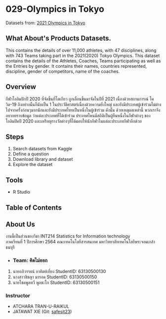 # 029-Olympics in Tokyo

Datasets from: [2021 Olympics in Tokyo](https://www.kaggle.com/arjunprasadsarkhel/2021-olympics-in-tokyo)

## What About's Products Datasets.
This contains the details of over 11,000 athletes, with 47 disciplines, along with 743 Teams taking part in the 2021(2020) Tokyo Olympics.
This dataset contains the details of the Athletes, Coaches, Teams participating as well as the Entries by gender. It contains their names, countries represented, discipline, gender of competitors, name of the coaches.


## Overview
กีฬาโอลิมปิกปี 2020 ที่จัดขึ้นที่โตเกียว ถูกเลื่อนขึ้นมาจัดในปีที่ 2021 เนื่องด้วยสถานการณ์ โควิด-19 ถึงอย่างนั้นก็นับเป็น 1 ในประวัติศาสตร์เนื่องด้วยความยิ่งใหญ่ และยังมีประเทศผู้เข้าร่วมไม่ต่างไปจากครั้งก่อนๆมากนักและยังมีประเทศไทยเป็นหนึ่งในผู้เข้าร่วม ดังนั้น ด้วยเหตุผลเหล่านี้ พวกเราจึงอยากทราบข้อมูล ว่าแต่ละประเทศที่ได้เข้าร่วม ประเทศไหนมีสถิติเป็นผู้ยืนหนึ่งในกีฬาต่างๆ ของโอลิมปิคปี 2020 และเหรียญรางวัลต่างๆที่ได้มอบให้นักกีฬาในแต่ละประเภทกีฬาอีกด้วย 
## Steps
1. Search datasets from Kaggle
2. Define a question
3. Download library and dataset
4. Explore the dataset

## Tools
- R Studio

## Table of Contents

## About Us

งานนี้เป็นส่วนของวิชา INT214 Statistics for Information technology <br/> ภาคเรียนที่ 1 ปีการศึกษา 2564 คณะเทคโนโลยีสารสนเทศ มหาวิทยาลัยเทคโนโลยีพระจอมเกล้าธนบุรี

- ### Team: คิดไม่ออก

1. นายอภิวรรธน์ อาทิตย์เที่ยง         StudentID: 63130500130
2. นางสาวชิชญา มารอด             StudentID: 63130500150
3. นายโชคพูลทวี พูลชะโก            StudentID: 63130500151


### Instructor

- ATCHARA TRAN-U-RAIKUL
- JATAWAT XIE (Git: [safesit23](https://github.com/safesit23))
